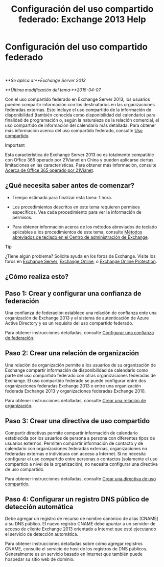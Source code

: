 ﻿---
title: 'Configuración del uso compartido federado: Exchange 2013 Help'
TOCTitle: Configuración del uso compartido federado
ms:assetid: b25ae450-def3-4797-a5fc-6e9bcee71a5d
ms:mtpsurl: https://technet.microsoft.com/es-es/library/JJ657483(v=EXCHG.150)
ms:contentKeyID: 49895848
ms.date: 04/23/2018
mtps_version: v=EXCHG.150
ms.translationtype: HT
---

# Configuración del uso compartido federado

 

_**Se aplica a:**Exchange Server 2013_

_**Última modificación del tema:**2015-04-07_

Con el uso compartido federado en Exchange Server 2013, los usuarios pueden compartir información con los destinatarios en las organizaciones federadas externas. Esto incluye el uso compartido de la información de disponibilidad (también conocida como disponibilidad del calendario) para finalidad de programación o, según la naturaleza de la relación comercial, el uso compartido de información del calendario más detallada. Para obtener más información acerca del uso compartido federado, consulte [Uso compartido](sharing-exchange-2013-help.md).


> [!IMPORTANT]
> Esta característica de Exchange Server 2013 no es totalmente compatible con Office 365 operado por 21Vianet en China y pueden aplicarse ciertas limitaciones en las características. Para obtener más información, consulte <A href="https://go.microsoft.com/fwlink/?linkid=313640">Acerca de Office 365 operado por 21Vianet</A>.



## ¿Qué necesita saber antes de comenzar?

  - Tiempo estimado para finalizar esta tarea: 1 hora.

  - Los procedimientos descritos en este tema requieren permisos específicos. Vea cada procedimiento para ver la información de permisos.

  - Para obtener información acerca de los métodos abreviados de teclado aplicables a los procedimientos de este tema, consulte [Métodos abreviados de teclado en el Centro de administración de Exchange](keyboard-shortcuts-in-the-exchange-admin-center-exchange-online-protection-help.md).


> [!TIP]
> ¿Tiene algún problema? Solicite ayuda en los foros de Exchange. Visite los foros en <A href="https://go.microsoft.com/fwlink/p/?linkid=60612">Exchange Server</A>, <A href="https://go.microsoft.com/fwlink/p/?linkid=267542">Exchange Online</A>, o <A href="https://go.microsoft.com/fwlink/p/?linkid=285351">Exchange Online Protection</A>.



## ¿Cómo realiza esto?

## Paso 1: Crear y configurar una confianza de federación

Una confianza de federación establece una relación de confianza ente una organización de Exchange 2013 y el sistema de autenticación de Azure Active Directory y es un requisito del uso compartido federado.

Para obtener instrucciones detalladas, consulte [Configurar una confianza de federación](configure-a-federation-trust-exchange-2013-help.md).

## Paso 2: Crear una relación de organización

Una relación de organización permite a los usuarios de su organización de Exchange compartir información de disponibilidad de calendario como parte del uso compartido federado con otras organizaciones federadas de Exchange. El uso compartido federado se puede configurar entre dos organizaciones federadas Exchange 2013 o entre una organización federada Exchange 2013 y organizaciones federadas Exchange 2010.

Para obtener instrucciones detalladas, consulte [Crear una relación de organización](create-an-organization-relationship-exchange-2013-help.md).

## Paso 3: Crear una directiva de uso compartido

Compartir directivas permite compartir información de calendario establecida por los usuarios de persona a persona con diferentes tipos de usuarios externos. Permiten compartir información de contacto y de calendario con organizaciones federadas externas, organizaciones no federadas externas e individuos con acceso a Internet. Si no necesita configurar el uso compartido entre personas o contactos (solamente el uso compartido a nivel de la organización), no necesita configurar una directiva de uso compartido.

Para obtener instrucciones detalladas, consulte [Crear una directiva de uso compartido](create-a-sharing-policy-exchange-2013-help.md).

## Paso 4: Configurar un registro DNS público de detección automática

Debe agregar un registro de recurso de nombre canónico de alias (CNAME) a su DNS público. El nuevo registro CNAME debe apuntar a un servidor de acceso de cliente Exchange 2013 orientado a Internet que esté ejecutando el servicio de detección automática.

Para obtener instrucciones detalladas sobre cómo agregar registros CNAME, consulte el servicio de host de los registros de DNS públicos. Generalmente es un servicio basado en Internet que también puede hospedar su sitio web de dominio.

